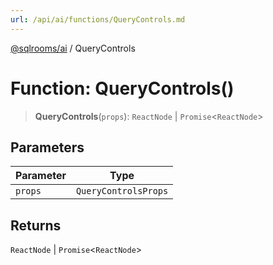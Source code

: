 ```yaml
---
url: /api/ai/functions/QueryControls.md
---
```

[@sqlrooms/ai](../index.md) / QueryControls

# Function: QueryControls()

> **QueryControls**(`props`): `ReactNode` | `Promise`<`ReactNode`>

## Parameters

| Parameter | Type |
| ------ | ------ |
| `props` | `QueryControlsProps` |

## Returns

`ReactNode` | `Promise`<`ReactNode`>
